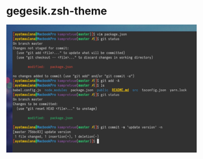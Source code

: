# gegesik.zsh-theme


![](https://github.com/ayatmaulana/gegesik.zsh-theme/raw/master/screenshot.png)
